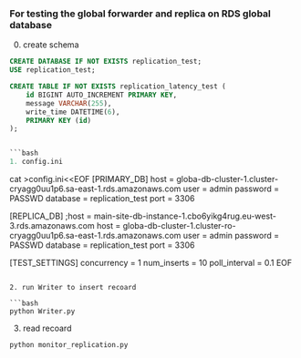 ### For testing the global forwarder and replica on RDS global database

0. create schema

```sql
CREATE DATABASE IF NOT EXISTS replication_test;
USE replication_test;

CREATE TABLE IF NOT EXISTS replication_latency_test (
    id BIGINT AUTO_INCREMENT PRIMARY KEY,
    message VARCHAR(255),
    write_time DATETIME(6),
    PRIMARY KEY (id)
);


```bash
1. config.ini

```
cat >config.ini<<EOF
[PRIMARY_DB]
 host = globa-db-cluster-1.cluster-cryagg0uu1p6.sa-east-1.rds.amazonaws.com
 user = admin
 password = PASSWD 
 database = replication_test
 port = 3306

 [REPLICA_DB]
 ;host = main-site-db-instance-1.cbo6yikg4rug.eu-west-3.rds.amazonaws.com
 host = globa-db-cluster-1.cluster-ro-cryagg0uu1p6.sa-east-1.rds.amazonaws.com
 user = admin
 password = PASSWD 
 database = replication_test
 port = 3306

 [TEST_SETTINGS]
 concurrency = 1
 num_inserts = 10
 poll_interval = 0.1
EOF

```

2. run Writer to insert recoard

```bash
python Writer.py
```

3. read recoard

```bash
python monitor_replication.py

```
